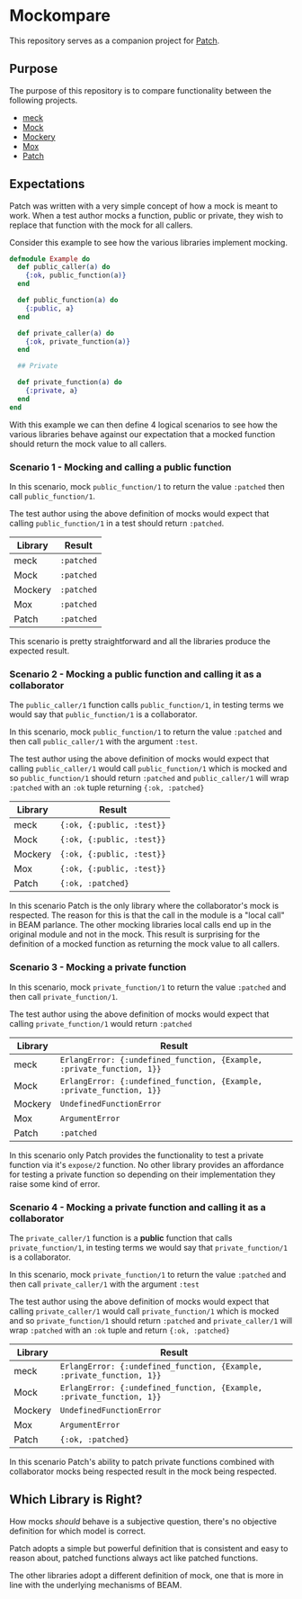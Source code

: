 # Mockompare

This repository serves as a companion project for [Patch](https://github.com/ihumanable/patch).

## Purpose

The purpose of this repository is to compare functionality between the following projects.

  - [meck](https://hex.pm/packages/meck)
  - [Mock](https://hex.pm/packages/mock)
  - [Mockery](https://hex.pm/packages/mockery)
  - [Mox](https://hex.pm/packages/mox)
  - [Patch](https://hex.pm/packages/patch)

## Expectations

Patch was written with a very simple concept of how a mock is meant to work.  When a test author mocks a function, public or private, they wish to replace that function with the mock for all callers.

Consider this example to see how the various libraries implement mocking.

```elixir
defmodule Example do
  def public_caller(a) do
    {:ok, public_function(a)}
  end

  def public_function(a) do
    {:public, a}
  end

  def private_caller(a) do
    {:ok, private_function(a)}
  end

  ## Private

  def private_function(a) do
    {:private, a}
  end
end
```

With this example we can then define 4 logical scenarios to see how the various libraries behave against our expectation that a mocked function should return the mock value to all callers.

### Scenario 1 - Mocking and calling a public function

In this scenario, mock `public_function/1` to return the value `:patched` then call `public_function/1`.  

The test author using the above definition of mocks would expect that calling `public_function/1` in a test should return `:patched`.

| Library | Result     |
|---------|------------|
| meck    | `:patched` |
| Mock    | `:patched` |
| Mockery | `:patched` |
| Mox     | `:patched` |
| Patch   | `:patched` |

This scenario is pretty straightforward and all the libraries produce the expected result.

### Scenario 2 - Mocking a public function and calling it as a collaborator

The `public_caller/1` function calls `public_function/1`, in testing terms we would say that `public_function/1` is a collaborator.  

In this scenario, mock `public_function/1` to return the value `:patched` and then call `public_caller/1` with the argument `:test`.  

The test author using the above definition of mocks would expect that calling `public_caller/1` would call `public_function/1` which is mocked and so `public_function/1` should return `:patched` and `public_caller/1` will wrap `:patched` with an `:ok` tuple returning `{:ok, :patched}`

| Library | Result                    | 
|---------|---------------------------|
| meck    | `{:ok, {:public, :test}}` |
| Mock    | `{:ok, {:public, :test}}` |
| Mockery | `{:ok, {:public, :test}}` |
| Mox     | `{:ok, {:public, :test}}` |
| Patch   | `{:ok, :patched}`         |

In this scenario Patch is the only library where the collaborator's mock is respected.  The reason for this is that the call in the module is a "local call" in BEAM parlance.  The other mocking libraries local calls end up in the original module and not in the mock.  This result is surprising for the definition of a mocked function as returning the mock value to all callers.

### Scenario 3 - Mocking a private function

In this scenario, mock `private_function/1` to return the value `:patched` and then call `private_function/1`.

The test author using the above definition of mocks would expect that calling `private_function/1` would return `:patched`

| Library | Result                                                                |
|---------|-----------------------------------------------------------------------|
| meck    | `ErlangError: {:undefined_function, {Example, :private_function, 1}}` |
| Mock    | `ErlangError: {:undefined_function, {Example, :private_function, 1}}` |
| Mockery | `UndefinedFunctionError`                                              |
| Mox     | `ArgumentError`                                                       |
| Patch   | `:patched`                                                            |

In this scenario only Patch provides the functionality to test a private function via it's `expose/2` function.  No other library provides an affordance for testing a private function so depending on their implementation they raise some kind of error.

### Scenario 4 - Mocking a private function and calling it as a collaborator

The `private_caller/1` function is a **public** function that calls `private_function/1`, in testing terms we would say that `private_function/1` is a collaborator.  

In this scenario, mock `private_function/1` to return the value `:patched` and then call `private_caller/1` with the argument `:test`

The test author using the above definition of mocks would expect that calling `private_caller/1` would call `private_function/1` which is mocked and so `private_function/1` should return `:patched` and `private_caller/1` will wrap `:patched` with an `:ok` tuple and return `{:ok, :patched}`

| Library | Result                                                                |
|---------|-----------------------------------------------------------------------|
| meck    | `ErlangError: {:undefined_function, {Example, :private_function, 1}}` |
| Mock    | `ErlangError: {:undefined_function, {Example, :private_function, 1}}` |
| Mockery | `UndefinedFunctionError`                                              |
| Mox     | `ArgumentError`                                                       |
| Patch   | `{:ok, :patched}`                                                     |

In this scenario Patch's ability to patch private functions combined with collaborator mocks being respected result in the mock being respected.

## Which Library is Right?

How mocks _should_ behave is a subjective question, there's no objective definition for which model is correct.  

Patch adopts a simple but powerful definition that is consistent and easy to reason about, patched functions always act like patched functions.

The other libraries adopt a different definition of mock, one that is more in line with the underlying mechanisms of BEAM.